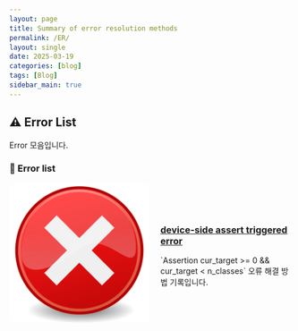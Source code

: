 ```yaml
---
layout: page
title: Summary of error resolution methods
permalink: /ER/
layout: single
date: 2025-03-19
categories: [blog]
tags: [Blog]
sidebar_main: true
---
```


## ⚠️ Error List

Error 모음입니다.

### 📌 Error list

<div style="display: flex; align-items: center; gap: 20px; margin-bottom: 30px;">
  <img src="/assets/images/poster/ER_1_poster.png" alt="ER_1 포스터" style="width: 250px; border-radius: 10px;">
  <div>
    <h3><a href="/ER_1/">device-side assert triggered error</a></h3>
    <p>
      `Assertion cur_target >= 0 && cur_target < n_classes` 오류 해결 방법 기록입니다.
    </p>
  </div>
</div>